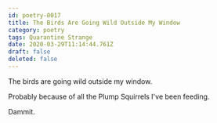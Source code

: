 ```yaml
---
id: poetry-0017
title: The Birds Are Going Wild Outside My Window
category: poetry
tags: Quarantine Strange
date: 2020-03-29T11:14:44.761Z
draft: false
deleted: false
---
```


The birds are going wild outside my window.

Probably because of all the Plump Squirrels I've been feeding.

Dammit.
